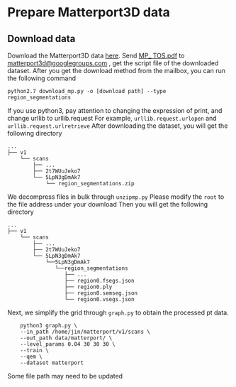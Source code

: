 Prepare Matterport3D data
==
Download data
---
Download the Matterport3D data [here](https://niessner.github.io/Matterport/).
Send [MP_ TOS.pdf](https://kaldir.vc.in.tum.de/matterport/MP_TOS.pdf) to matterport3d@googlegroups.com , get the script file of the downloaded dataset.
After you get the download method from the mailbox, you can run the following command

    python2.7 download_mp.py -o [download path] --type region_segmentations
    
If you use python3, pay attention to changing the expression of print, and change urllib to urllib.request
For example, `urllib.request.urlopen` and `urllib.request.urlretrieve`
After downloading the dataset, you will get the following directory

    ...
    ├── v1
        └── scans
            ├── ...
            ├── 2t7WUuJeko7
            └── 5LpN3gDmAk7
                └── region_segmentations.zip     
    
We decompress files in bulk through `unzipmp.py`
Please modify the `root` to the file address under your download
Then you will get the following directory

    ...
    ├── v1
        └── scans
            ├── ...
            ├── 2t7WUuJeko7
            └── 5LpN3gDmAk7
                └──5LpN3gDmAk7
                   └──region_segmentations
                      ├── ...
                      ├── region0.fsegs.json
                      ├── region0.ply
                      ├── region0.semseg.json
                      └── region0.vsegs.json
                
Next, we simplify the grid through `graph.py` to obtain the processed pt data.

        python3 graph.py \
        --in_path /home/jin/matterport/v1/scans \
        --out_path data/matterport/ \
        --level_params 0.04 30 30 30 \
        --train \
        --qem \
        --dataset matterport 

Some file path may need to be updated    
